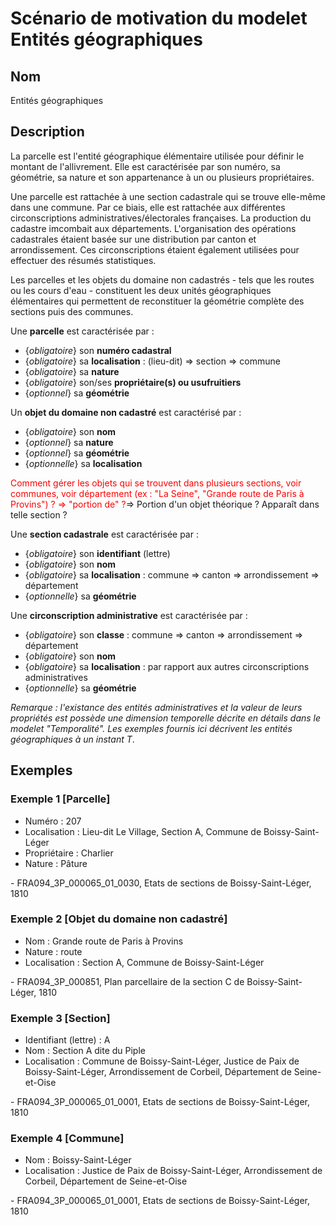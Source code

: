 # Scénario de motivation du modelet Entités géographiques

## Nom
Entités géographiques

## Description

La parcelle est l'entité géographique élémentaire utilisée pour définir le montant de l'allivrement. Elle est caractérisée par son numéro, sa géométrie, sa nature et son appartenance à un ou plusieurs propriétaires.

Une parcelle est rattachée à une section cadastrale qui se trouve elle-même dans une commune. Par ce biais, elle est rattachée aux différentes circonscriptions administratives/électorales françaises. La production du cadastre imcombait aux départements. L'organisation des opérations cadastrales étaient basée sur une distribution par canton et arrondissement. Ces circonscriptions étaient également utilisées pour effectuer des résumés statistiques. 

Les parcelles et les objets du domaine non cadastrés - tels que les routes ou les cours d'eau - constituent les deux unités géographiques élémentaires qui permettent de reconstituer la géométrie complète des sections puis des communes.

Une **parcelle** est caractérisée par :
- {*obligatoire*} son **numéro cadastral**
- {*obligatoire*} sa **localisation** : (lieu-dit) => section => commune
- {*obligatoire*} sa **nature**
- {*obligatoire*} son/ses **propriétaire(s) ou usufruitiers**
- {*optionnel*} sa **géométrie**

Un **objet du domaine non cadastré** est caractérisé par : 
- {*obligatoire*} son **nom**
- {*optionnel*} sa **nature**
- {*optionnel*} sa **géométrie**
- {*optionnelle*} sa **localisation**
<p><span style="color:red">Comment gérer les objets qui se trouvent dans plusieurs sections, voir communes, voir département (ex : "La Seine", "Grande route de Paris à Provins") ? => "portion de" ?</span>=> Portion d'un objet théorique ? Apparaît dans telle section ?</p>

Une **section cadastrale** est caractérisée par :
- {*obligatoire*} son **identifiant** (lettre)
- {*obligatoire*} son **nom**
- {*obligatoire*} sa **localisation** : commune => canton => arrondissement => département
- {*optionnelle*} sa **géométrie**

Une **circonscription administrative** est caractérisée par :
- {*obligatoire*} son **classe** : commune => canton => arrondissement => département
- {*obligatoire*} son **nom**
- {*obligatoire*} sa **localisation** : par rapport aux autres circonscriptions administratives
- {*optionnelle*} sa **géométrie**

*Remarque : l'existance des entités administratives et la valeur de leurs propriétés est possède une dimension temporelle décrite en détails dans le modelet "Temporalité". Les exemples fournis ici décrivent les entités géographiques à un instant T*.

## Exemples

### Exemple 1 [Parcelle]
<ul>
    <li>Numéro : 207</li>
    <li>Localisation : Lieu-dit Le Village, Section A, Commune de Boissy-Saint-Léger</li>
    <li>Propriétaire : Charlier</li>
    <li>Nature : Pâture</li>
</ul>
 - FRA094_3P_000065_01_0030, Etats de sections de Boissy-Saint-Léger, 1810

 ### Exemple 2 [Objet du domaine non cadastré]
<ul>
    <li>Nom : Grande route de Paris à Provins</li>
    <li>Nature : route</li>
    <li>Localisation : Section A, Commune de Boissy-Saint-Léger</li>
</ul>
 - FRA094_3P_000851, Plan parcellaire de la section C de Boissy-Saint-Léger, 1810

### Exemple 3 [Section]
<ul>
    <li>Identifiant (lettre) : A</li>
    <li>Nom : Section A dite du Piple</li>
    <li>Localisation : Commune de Boissy-Saint-Léger, Justice de Paix de Boissy-Saint-Léger, Arrondissement de Corbeil, Département de Seine-et-Oise</li>
</ul>
 - FRA094_3P_000065_01_0001, Etats de sections de Boissy-Saint-Léger, 1810

### Exemple 4 [Commune]
<ul>
    <li>Nom : Boissy-Saint-Léger</li>
    <li>Localisation : Justice de Paix de Boissy-Saint-Léger, Arrondissement de Corbeil, Département de Seine-et-Oise</li>
</ul>
 - FRA094_3P_000065_01_0001, Etats de sections de Boissy-Saint-Léger, 1810